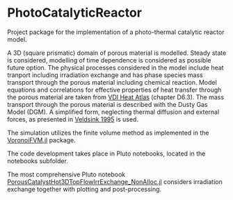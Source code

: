 # PhotoCatalyticReactor
Project package for the implementation of a photo-thermal catalytic reactor model.

A 3D (square prismatic) domain of porous material is modelled.
Steady state is considered, modelling of time dependence is considered as possible future option. The physical processes considered in the model include heat tranport including irradiation exchange and has phase species mass transport through the porous material including chemical reaction.
Model equations and correlations for effective properties of heat transfer through the porous material are taken from 
[VDI Heat Atlas](https://link.springer.com/referencework/10.1007/978-3-540-77877-6)
(chapter D6.3).
The mass transport through the porous material is described with the Dusty Gas Model (DGM).
A simplified form, neglecting thermal diffusion and external forces, as presented in 
[Veldsink 1995](https://doi.org/10.1016/0923-0467(94)02929-6) is used.

The simulation utilizes the finite volume method as implemented in the
[VoronoiFVM.jl](https://github.com/j-fu/VoronoiFVM.jl) package.

The code development takes place in Pluto notebooks, located in the notebooks 
subfolder.

The most comprehensive Pluto notebook [PorousCatalystHot3DTopFlowIrrExchange_NonAlloc.jl](https://github.com/DavidBrust/PhotoCatalyticReactor/blob/main/notebooks/PorousCatalystHot3DTopFlowIrrExchange_NonAlloc.jl) considers irradiation exchange together with plotting and post-processing.